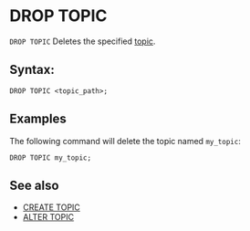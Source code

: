 # DROP TOPIC

`DROP TOPIC` Deletes the specified [topic](../../../concepts/topic.md).

## Syntax:

```yql
DROP TOPIC <topic_path>;
```

## Examples
The following command will delete the topic named `my_topic`:

```yql
DROP TOPIC my_topic;
```
## See also
* [CREATE TOPIC](create-topic.md)
* [ALTER TOPIC](alter-topic.md)

